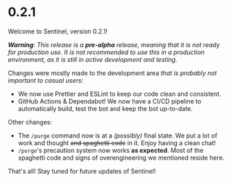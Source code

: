 # 0.2.1

Welcome to Sentinel, version 0.2.1!

_**Warning**: This release is a **pre-alpha** release, meaning that it is not ready for production use. It is not recommended to use this in a production environment, as it is still in active development and testing._

Changes were mostly made to the development area _that is probably not important to casual users_:

-   We now use Prettier and ESLint to keep our code clean and consistent.
-   GitHub Actions & Dependabot! We now have a CI/CD pipeline to automatically build, test the bot and keep the bot up-to-date.

Other changes:

-   The `/purge` command now is at a _(possibly)_ final state. We put a lot of work and thought ~~and spaghetti code~~ in it. Enjoy having a clean chat!
-   `/purge`'s precaution system now works **as expected**. Most of the spaghetti code and signs of overengineering we mentioned reside here.

That's all! Stay tuned for future updates of Sentinel!
